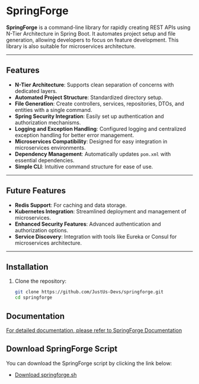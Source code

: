 # SpringForge

**SpringForge** is a command-line library for rapidly creating REST APIs using N-Tier Architecture in Spring Boot. It automates project setup and file generation, allowing developers to focus on feature development. This library is also suitable for microservices architecture.

---

## Features

- **N-Tier Architecture**: Supports clean separation of concerns with dedicated layers.
- **Automated Project Structure**: Standardized directory setup.
- **File Generation**: Create controllers, services, repositories, DTOs, and entities with a single command.
- **Spring Security Integration**: Easily set up authentication and authorization mechanisms.
- **Logging and Exception Handling**: Configured logging and centralized exception handling for better error management.
- **Microservices Compatibility**: Designed for easy integration in microservices environments.
- **Dependency Management**: Automatically updates `pom.xml` with essential dependencies.
- **Simple CLI**: Intuitive command structure for ease of use.

---

## Future Features

- **Redis Support**: For caching and data storage.
- **Kubernetes Integration**: Streamlined deployment and management of microservices.
- **Enhanced Security Features**: Advanced authentication and authorization options.
- **Service Discovery**: Integration with tools like Eureka or Consul for microservices architecture.

---

## Installation

1. Clone the repository:
   ```bash
   git clone https://github.com/JustUs-Devs/springforge.git
   cd springforge

## Documentation

[For detailed documentation, please refer to SpringForge Documentation](https://docs.google.com/document/d/1aibfqrNifsfuMmaEztPX4ufLWvQ46e2QE3dXjrU0QB0/edit?usp=sharing)

## Download SpringForge Script

You can download the SpringForge script by clicking the link below:

- [Download springforge.sh](https://github.com/JustUs-Devs/springforge/blob/main/springforge.sh)

